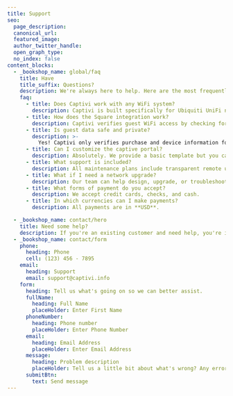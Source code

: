 ```yaml
---
title: Support
seo:
  page_description: 
  canonical_url: 
  featured_image: 
  author_twitter_handle: 
  open_graph_type:
  no_index: false
content_blocks:
  - _bookshop_name: global/faq
    title: Have
    title_suffix: Questions?
    description: We're always here to help. Here are the most frequently asked questions.
    faq:
      - title: Does Captivi work with any WiFi system?
        description: Captivi is built specifically for Ubiquiti UniFi networks. We may already work with other platforms or could expand in the future—contact us if you have questions!
      - title: How does the Square integration work?
        description: Captivi verifies guest WiFi access by checking for a valid Square receipt code and order total. You control the rules—such as how long access is granted and bandwidth limits.
      - title: Is guest data safe and private?
        description: >-
          Yes! Captivi only verifies purchase and device information for the purposes of connecting to Wi-Fi. We don’t store or sell guest browsing data.
      - title: Can I customize the captive portal?
        description: Absolutely. We provide a basic template but you can (and should) add your own logo, colors, and messaging for a seamless guest experience across 1 or 100 (or more) locations.
      - title: What support is included?
        description: All maintenance plans include transparent remote updates, email support, and rapid response to outages. Proactive and reactive network monitoring is included at our Premium level, for care that goes beyond the guest Wi-Fi experience. Phone and onsite support is available by request for an additional fee (varies based on request-ask us for a price list).
      - title: What if I need a network upgrade?
        description: Our team can help design, upgrade, or troubleshoot your UniFi environment—see our Network Design Services above.
      - title: What forms of payment do you accept?
        description: We accept credit cards, checks, and cash.
      - title: In which currencies can I make payments?
        description: All payments are in **USD**.

  - _bookshop_name: contact/hero
    title: Need some help?
    description: If you're an existing customer and need help, you're in the right place!
  - _bookshop_name: contact/form
    phone:
      heading: Phone
      cell: (123) 456 - 7895
    email:
      heading: Support
      email: support@captivi.info
    form:
      heading: Tell us what's going on so we can better assist.
      fullName:
        heading: Full Name
        placeHolder: Enter First Name
      phoneNumber:
        heading: Phone number
        placeHolder: Enter Phone Number
      email:
        heading: Email Address
        placeHolder: Enter Email Address
      message:
        heading: Problem description
        placeHolder: Tell us a little bit about what's wrong? Any error messages or timestamps are always helpful.
      submitBtn:
        text: Send message
---
```

